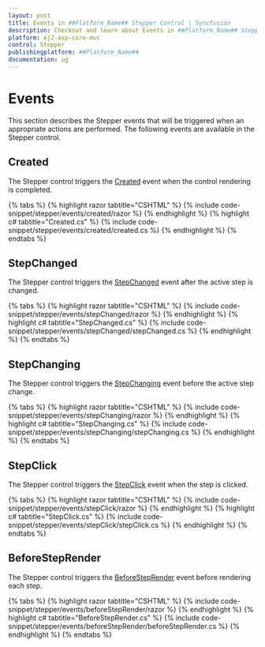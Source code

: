```yaml
---
layout: post
title: Events in ##Platform_Name## Stepper Control | Syncfusion
description: Checkout and learn about Events in ##Platform_Name## Stepper control of Syncfusion Essential JS 2 and more.
platform: ej2-asp-core-mvc
control: Stepper
publishingplatform: ##Platform_Name##
documentation: ug
---
```


# Events

This section describes the Stepper events that will be triggered when an appropriate actions are performed. The following events are available in the Stepper control.

## Created

The Stepper control triggers the [Created](https://help.syncfusion.com/cr/aspnetmvc-js2/Syncfusion.EJ2.Navigations.Stepper.html#Syncfusion_EJ2_Navigations_Stepper_Created) event when the control rendering is completed.

{% tabs %}
{% highlight razor tabtitle="CSHTML" %}
{% include code-snippet/stepper/events/created/razor %}
{% endhighlight %}
{% highlight c# tabtitle="Created.cs" %}
{% include code-snippet/stepper/events/created/created.cs %}
{% endhighlight %}
{% endtabs %}

## StepChanged

The Stepper control triggers the [StepChanged](https://help.syncfusion.com/cr/aspnetmvc-js2/Syncfusion.EJ2.Navigations.Stepper.html#Syncfusion_EJ2_Navigations_Stepper_StepChanged) event after the active step is changed.

{% tabs %}
{% highlight razor tabtitle="CSHTML" %}
{% include code-snippet/stepper/events/stepChanged/razor %}
{% endhighlight %}
{% highlight c# tabtitle="StepChanged.cs" %}
{% include code-snippet/stepper/events/stepChanged/stepChanged.cs %}
{% endhighlight %}
{% endtabs %}

## StepChanging

The Stepper control triggers the [StepChanging](https://help.syncfusion.com/cr/aspnetmvc-js2/Syncfusion.EJ2.Navigations.Stepper.html#Syncfusion_EJ2_Navigations_Stepper_StepChanging) event before the active step change.

{% tabs %}
{% highlight razor tabtitle="CSHTML" %}
{% include code-snippet/stepper/events/stepChanging/razor %}
{% endhighlight %}
{% highlight c# tabtitle="StepChanging.cs" %}
{% include code-snippet/stepper/events/stepChanging/stepChanging.cs %}
{% endhighlight %}
{% endtabs %}

## StepClick

The Stepper control triggers the [StepClick](https://help.syncfusion.com/cr/aspnetmvc-js2/Syncfusion.EJ2.Navigations.Stepper.html#Syncfusion_EJ2_Navigations_Stepper_StepClick) event when the step is clicked.

{% tabs %}
{% highlight razor tabtitle="CSHTML" %}
{% include code-snippet/stepper/events/stepClick/razor %}
{% endhighlight %}
{% highlight c# tabtitle="StepClick.cs" %}
{% include code-snippet/stepper/events/stepClick/stepClick.cs %}
{% endhighlight %}
{% endtabs %}

## BeforeStepRender

The Stepper control triggers the [BeforeStepRender](https://help.syncfusion.com/cr/aspnetmvc-js2/Syncfusion.EJ2.Navigations.Stepper.html#Syncfusion_EJ2_Navigations_Stepper_BeforeStepRender) event before rendering each step.

{% tabs %}
{% highlight razor tabtitle="CSHTML" %}
{% include code-snippet/stepper/events/beforeStepRender/razor %}
{% endhighlight %}
{% highlight c# tabtitle="BeforeStepRender.cs" %}
{% include code-snippet/stepper/events/beforeStepRender/beforeStepRender.cs %}
{% endhighlight %}
{% endtabs %}